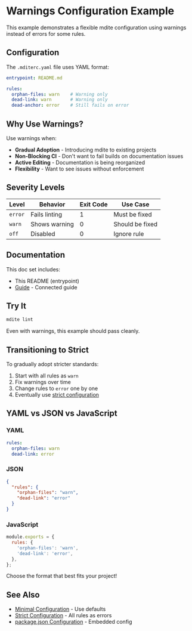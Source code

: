 # Warnings Configuration Example

This example demonstrates a flexible mdite configuration using warnings instead of errors for some rules.

## Configuration

The `.mditerc.yaml` file uses YAML format:

```yaml
entrypoint: README.md

rules:
  orphan-files: warn    # Warning only
  dead-link: warn       # Warning only
  dead-anchor: error    # Still fails on error
```

## Why Use Warnings?

Use warnings when:
- **Gradual Adoption** - Introducing mdite to existing projects
- **Non-Blocking CI** - Don't want to fail builds on documentation issues
- **Active Editing** - Documentation is being reorganized
- **Flexibility** - Want to see issues without enforcement

## Severity Levels

| Level | Behavior | Exit Code | Use Case |
|-------|----------|-----------|----------|
| `error` | Fails linting | 1 | Must be fixed |
| `warn` | Shows warning | 0 | Should be fixed |
| `off` | Disabled | 0 | Ignore rule |

## Documentation

This doc set includes:
- This README (entrypoint)
- [Guide](./guide.md) - Connected guide

## Try It

```bash
mdite lint
```

Even with warnings, this example should pass cleanly.

## Transitioning to Strict

To gradually adopt stricter standards:

1. Start with all rules as `warn`
2. Fix warnings over time
3. Change rules to `error` one by one
4. Eventually use [strict configuration](../strict/README.md)

## YAML vs JSON vs JavaScript

### YAML
```yaml
rules:
  orphan-files: warn
  dead-link: error
```

### JSON
```json
{
  "rules": {
    "orphan-files": "warn",
    "dead-link": "error"
  }
}
```

### JavaScript
```javascript
module.exports = {
  rules: {
    'orphan-files': 'warn',
    'dead-link': 'error',
  },
};
```

Choose the format that best fits your project!

## See Also

- [Minimal Configuration](../minimal/README.md) - Use defaults
- [Strict Configuration](../strict/README.md) - All rules as errors
- [package.json Configuration](../package-json/README.md) - Embedded config
